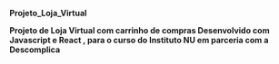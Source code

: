 **Projeto_Loja_Virtual**


 **Projeto de Loja Virtual com carrinho de compras  Desenvolvido com Javascript e React , para o curso do Instituto NU em parceria com a Descomplica**
